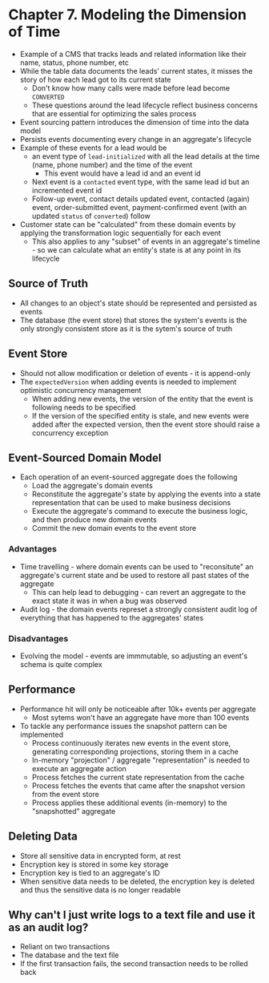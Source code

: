 # Chapter 7. Modeling the Dimension of Time

* Example of a CMS that tracks leads and related information like their name, status, phone number, etc
* While the table data documents the leads' current states, it misses the story of how each lead got to its current state
  * Don't know how many calls were made before lead become `CONVERTED`
  * These questions around the lead lifecycle reflect business concerns that are essential for optimizing the sales process
* Event sourcing pattern introduces the dimension of time into the data model
* Persists events documenting every change in an aggregate's lifecycle
* Example of these events for a lead would be
  * an event type of `lead-initialized` with all the lead details at the time (name, phone number) and the time of the event
    * This event would have a lead id and an event id
  * Next event is a `contacted` event type, with the same lead id but an incremented event id
  * Follow-up event, contact details updated event, contacted (again) event, order-submitted event, payment-confirmed event (with an updated `status` of `converted`) follow
* Customer state can be "calculated" from these domain events by applying the transformation logic sequentially for each event
  * This also applies to any "subset" of events in an aggregate's timeline - so we can calculate what an entity's state is at any point in its lifecycle

## Source of Truth

* All changes to an object's state should be represented and persisted as events
* The database (the event store) that stores the system's events is the only strongly consistent store as it is the sytem's source of truth

## Event Store

* Should not allow modification or deletion of events - it is append-only
* The `expectedVersion` when adding events is needed to implement optimistic concurrency management
  * When adding new events, the version of the entity that the event is following needs to be specified
  * If the version of the specified entity is stale, and new events were added after the expected version, then the event store should raise a concurrency exception

## Event-Sourced Domain Model

* Each operation of an event-sourced aggregate does the following
  * Load the aggregate's domain events
  * Reconstitute the aggregate's state by applying the events into a state representation that can be used to make business decisions
  * Execute the aggregate's command to execute the business logic, and then produce new domain events
  * Commit the new domain events to the event store

### Advantages

* Time travelling - where domain events can be used to "reconsitute" an aggregate's current state and be used to restore all past states of the aggregate
  * This can help lead to debugging - can revert an aggregate to the exact state it was in when a bug was observed
* Audit log - the domain events represet a strongly consistent audit log of everything that has happened to the aggregates' states

### Disadvantages

* Evolving the model - events are immmutable, so adjusting an event's schema is quite complex

## Performance

* Performance hit will only be noticeable after 10k+ events per aggregate
  * Most sytems won't have an aggregate have more than 100 events
* To tackle any performance issues the snapshot pattern can be implemented
  * Process continuously iterates new events in the event store, generating corresponding projections, storing them in a cache
  * In-memory "projection" / aggregate "representation" is needed to execute an aggregate action
  * Process fetches the current state representation from the cache
  * Process fetches the events that came after the snapshot version from the event store
  * Process applies these additional events (in-memory) to the "snapshotted" aggregate

## Deleting Data

* Store all sensitive data in encrypted form, at rest
* Encryption key is stored in some key storage
* Encryption key is tied to an aggregate's ID
* When sensitive data needs to be deleted, the encryption key is deleted and thus the sensitive data is no longer readable

## Why can't I just write logs to a text file and use it as an audit log?

* Reliant on two transactions
* The database and the text file
* If the first transaction fails, the second transaction needs to be rolled back

